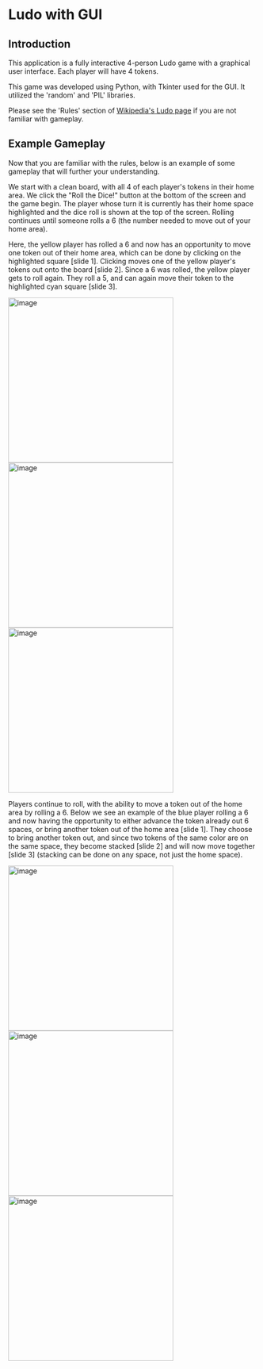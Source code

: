 # Ludo with GUI

## Introduction
This application is a fully interactive 4-person Ludo game with a graphical user interface. Each player will have 4 tokens.

This game was developed using Python, with Tkinter used for the GUI. It utilized the 'random' and 'PIL' libraries.

Please see the 'Rules' section of [Wikipedia's Ludo page](https://en.wikipedia.org/wiki/Ludo) if you are not familiar with gameplay.

## Example Gameplay
Now that you are familiar with the rules, below is an example of some gameplay that will further your understanding. 

We start with a clean board, with all 4 of each player's tokens in their home area. We click the "Roll the Dice!" button at the bottom of the screen and the game begin. The player whose turn it is currently has their home space highlighted and the dice roll is shown at the top of the screen. Rolling continues until someone rolls a 6 (the number needed to move out of your home area). 

Here, the yellow player has rolled a 6 and now has an opportunity to move one token out of their home area, which can be done by clicking on the highlighted square [slide 1].
Clicking moves one of the yellow player's tokens out onto the board [slide 2]. Since a 6 was rolled, the yellow player gets to roll again. They roll a 5, and can again move their token to the highlighted cyan square [slide 3].

<img width="333" alt="image" src="https://github.com/bwiss11/Ludo-with-GUI/assets/79183545/622566a0-7122-41c2-a791-1a969ad88a37"><img width="333" alt="image" src="https://github.com/bwiss11/Ludo-with-GUI/assets/79183545/00a7a400-ba45-4275-b8f3-2c1f1416b4df"><img width="333" alt="image" src="https://github.com/bwiss11/Ludo-with-GUI/assets/79183545/cb05bc3c-dd86-4a71-b5bf-89caa188e37c">

Players continue to roll, with the ability to move a token out of the home area by rolling a 6. Below we see an example of the blue player rolling a 6 and now having the opportunity to either advance the token already out 6 spaces, or bring another token out of the home area [slide 1]. They choose to bring another token out, and since two tokens of the same color are on the same space, they become stacked [slide 2] and will now move together [slide 3] (stacking can be done on any space, not just the home space).

<img width="333" alt="image" src="https://github.com/bwiss11/Ludo-with-GUI/assets/79183545/37c68719-5680-4e61-a379-caa5c91d51d4"><img width="333" alt="image" src="https://github.com/bwiss11/Ludo-with-GUI/assets/79183545/f9461949-5dab-4b57-a586-1aa610d5d412"><img width="333" alt="image" src="https://github.com/bwiss11/Ludo-with-GUI/assets/79183545/b4fb4461-8742-4dd5-ac90-3f0be669aac6">






